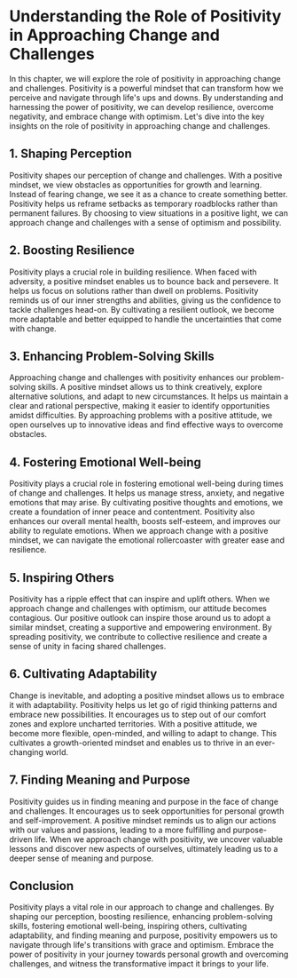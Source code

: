 Understanding the Role of Positivity in Approaching Change and Challenges
==================================================================================

In this chapter, we will explore the role of positivity in approaching change and challenges. Positivity is a powerful mindset that can transform how we perceive and navigate through life's ups and downs. By understanding and harnessing the power of positivity, we can develop resilience, overcome negativity, and embrace change with optimism. Let's dive into the key insights on the role of positivity in approaching change and challenges.

**1. Shaping Perception**
-------------------------

Positivity shapes our perception of change and challenges. With a positive mindset, we view obstacles as opportunities for growth and learning. Instead of fearing change, we see it as a chance to create something better. Positivity helps us reframe setbacks as temporary roadblocks rather than permanent failures. By choosing to view situations in a positive light, we can approach change and challenges with a sense of optimism and possibility.

**2. Boosting Resilience**
--------------------------

Positivity plays a crucial role in building resilience. When faced with adversity, a positive mindset enables us to bounce back and persevere. It helps us focus on solutions rather than dwell on problems. Positivity reminds us of our inner strengths and abilities, giving us the confidence to tackle challenges head-on. By cultivating a resilient outlook, we become more adaptable and better equipped to handle the uncertainties that come with change.

**3. Enhancing Problem-Solving Skills**
---------------------------------------

Approaching change and challenges with positivity enhances our problem-solving skills. A positive mindset allows us to think creatively, explore alternative solutions, and adapt to new circumstances. It helps us maintain a clear and rational perspective, making it easier to identify opportunities amidst difficulties. By approaching problems with a positive attitude, we open ourselves up to innovative ideas and find effective ways to overcome obstacles.

**4. Fostering Emotional Well-being**
-------------------------------------

Positivity plays a crucial role in fostering emotional well-being during times of change and challenges. It helps us manage stress, anxiety, and negative emotions that may arise. By cultivating positive thoughts and emotions, we create a foundation of inner peace and contentment. Positivity also enhances our overall mental health, boosts self-esteem, and improves our ability to regulate emotions. When we approach change with a positive mindset, we can navigate the emotional rollercoaster with greater ease and resilience.

**5. Inspiring Others**
-----------------------

Positivity has a ripple effect that can inspire and uplift others. When we approach change and challenges with optimism, our attitude becomes contagious. Our positive outlook can inspire those around us to adopt a similar mindset, creating a supportive and empowering environment. By spreading positivity, we contribute to collective resilience and create a sense of unity in facing shared challenges.

**6. Cultivating Adaptability**
-------------------------------

Change is inevitable, and adopting a positive mindset allows us to embrace it with adaptability. Positivity helps us let go of rigid thinking patterns and embrace new possibilities. It encourages us to step out of our comfort zones and explore uncharted territories. With a positive attitude, we become more flexible, open-minded, and willing to adapt to change. This cultivates a growth-oriented mindset and enables us to thrive in an ever-changing world.

**7. Finding Meaning and Purpose**
----------------------------------

Positivity guides us in finding meaning and purpose in the face of change and challenges. It encourages us to seek opportunities for personal growth and self-improvement. A positive mindset reminds us to align our actions with our values and passions, leading to a more fulfilling and purpose-driven life. When we approach change with positivity, we uncover valuable lessons and discover new aspects of ourselves, ultimately leading us to a deeper sense of meaning and purpose.

**Conclusion**
--------------

Positivity plays a vital role in our approach to change and challenges. By shaping our perception, boosting resilience, enhancing problem-solving skills, fostering emotional well-being, inspiring others, cultivating adaptability, and finding meaning and purpose, positivity empowers us to navigate through life's transitions with grace and optimism. Embrace the power of positivity in your journey towards personal growth and overcoming challenges, and witness the transformative impact it brings to your life.
